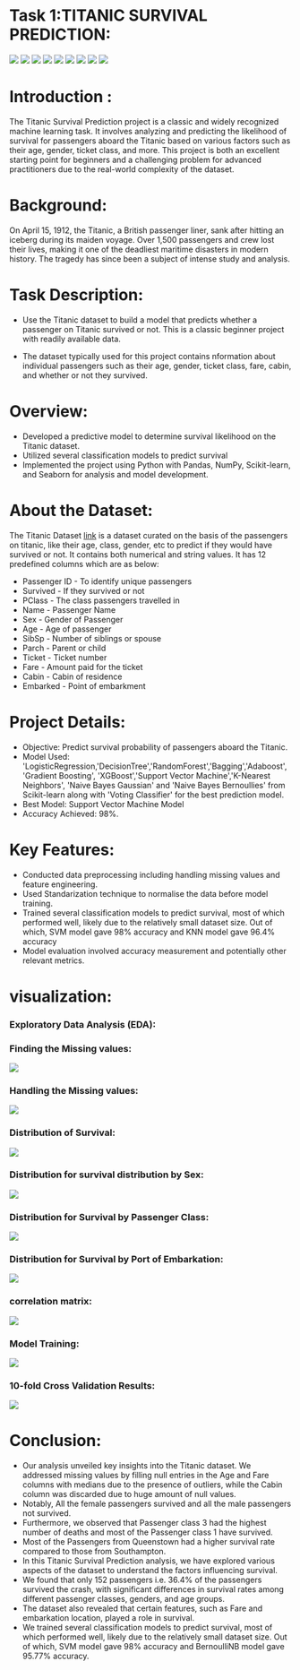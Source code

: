 #  Task 1:TITANIC SURVIVAL PREDICTION:

[![](https://img.shields.io/badge/Python-FFD43B?style=for-the-badge&logo=python&logoColor=darkgreen)](https://www.python.org)  [![](https://img.shields.io/badge/TensorFlow-FF6F00?style=for-the-badge&logo=TensorFlow&logoColor=white)](https://www.tensorflow.org) [![](https://img.shields.io/badge/scikit_learn-F7931E?style=for-the-badge&logo=scikit-learn&logoColor=white)](https://scikit-learn.org/stable/) [![](https://img.shields.io/badge/SciPy-654FF0?style=for-the-badge&logo=SciPy&logoColor=white)](https://www.scipy.org) [![](https://img.shields.io/badge/Numpy-777BB4?style=for-the-badge&logo=numpy&logoColor=white)](https://numpy.org) [![](https://img.shields.io/badge/Pandas-2C2D72?style=for-the-badge&logo=pandas&logoColor=white)](https://pandas.pydata.org)  [![](https://img.shields.io/badge/Plotly-239120?style=for-the-badge&logo=plotly&logoColor=white)](https://plotly.com) [![](https://img.shields.io/badge/Keras-D00000?style=for-the-badge&logo=Keras&logoColor=white)](https://keras.io) [![](https://img.shields.io/badge/conda-342B029.svg?&style=for-the-badge&logo=anaconda&logoColor=white)](https://www.anaconda.com)

# Introduction :
The Titanic Survival Prediction project is a classic and widely recognized machine learning task. It involves analyzing and predicting the likelihood of survival for passengers aboard the Titanic based on various factors such as their age, gender, ticket class, and more. This project is both an excellent starting point for beginners and a challenging problem for advanced practitioners due to the real-world complexity of the dataset.

# Background:
On April 15, 1912, the Titanic, a British passenger liner, sank after hitting an iceberg during its maiden voyage. Over 1,500 passengers and crew lost their lives, making it one of the deadliest maritime disasters in modern history. The tragedy has since been a subject of intense study and analysis.

# Task Description:

* Use the Titanic dataset to build a model that predicts whether a passenger on Titanic survived or not. This is a classic beginner project with readily available data.

* The dataset typically used for this project contains nformation about individual passengers such as their age, gender, ticket class, fare, cabin, and whether or not they survived.

# Overview:
- Developed a predictive model to determine survival likelihood on the Titanic dataset.
- Utilized several classification models to predict survival
- Implemented the project using Python with Pandas, NumPy, Scikit-learn, and Seaborn for analysis and model development.

# About the Dataset:

The Titanic Dataset [link](https://www.kaggle.com/datasets/brendan45774/test-file) is a dataset curated on the basis of the passengers on titanic, like their age, class, gender, etc to predict if they would have survived or not. It contains both numerical and string values. It has 12 predefined columns which are as below:
- Passenger ID - To identify unique passengers
- Survived - If they survived or not
- PClass - The class passengers travelled in
- Name - Passenger Name
- Sex - Gender of Passenger
- Age - Age of passenger
- SibSp - Number of siblings or spouse
- Parch - Parent or child
- Ticket - Ticket number
- Fare - Amount paid for the ticket
- Cabin - Cabin of residence
- Embarked - Point of embarkment

# Project Details:
- Objective: Predict survival probability of passengers aboard the Titanic.
- Model Used: 'LogisticRegression,'DecisionTree','RandomForest','Bagging','Adaboost', 'Gradient Boosting', 'XGBoost','Support Vector Machine','K-Nearest Neighbors',  'Naive Bayes Gaussian' and 'Naive Bayes Bernoullies' from Scikit-learn along with 'Voting Classifier' for the best prediction model.
- Best Model: Support Vector Machine Model
- Accuracy Achieved: 98%.

# Key Features:
- Conducted data preprocessing including handling missing values and feature engineering.
- Used Standarization technique to normalise the data before model training.
- Trained several classification models to predict survival, most of which performed well, likely due to the relatively small dataset size. Out of which, SVM model gave 98% accuracy and KNN model gave 96.4% accuracy
- Model evaluation involved accuracy measurement and potentially other relevant metrics.

# visualization:
 
  ###  Exploratory Data Analysis (EDA):

### Finding the Missing values:
<img src = "https://github.com/Gtshivanand/-CODSOFT-DATA-SCIENCE-Internship/blob/main/Task%201-TITANIC%20SURVIVAL%20PREDICTION/Images/missing%20values.png"/>


### Handling the Missing values:
<img src = "https://github.com/Gtshivanand/-CODSOFT-DATA-SCIENCE-Internship/blob/main/Task%201-TITANIC%20SURVIVAL%20PREDICTION/Images/ReplacedMissing%20values.png"/>

### Distribution of Survival:
<img src = "https://github.com/Gtshivanand/-CODSOFT-DATA-SCIENCE-Internship/blob/main/Task%201-TITANIC%20SURVIVAL%20PREDICTION/Images/Distribution%20of%20Survival.png"/>

### Distribution for survival distribution by Sex:
<img src = "https://github.com/Gtshivanand/-CODSOFT-DATA-SCIENCE-Internship/blob/main/Task%201-TITANIC%20SURVIVAL%20PREDICTION/Images/Distribution%20of%20Survival%20by%20Sex.png"/>


### Distribution for Survival by Passenger Class:
<img src = "https://github.com/Gtshivanand/-CODSOFT-DATA-SCIENCE-Internship/blob/main/Task%201-TITANIC%20SURVIVAL%20PREDICTION/Images/Distribution%20for%20Survival%20by%20Passenger%20Class.png"/>

### Distribution for Survival by Port of Embarkation:
<img src = "https://github.com/Gtshivanand/-CODSOFT-DATA-SCIENCE-Internship/blob/main/Task%201-TITANIC%20SURVIVAL%20PREDICTION/Images/Distribution%20for%20Survival%20by%20Port%20of%20Embarkation.png"/>

### correlation matrix:
<img src = "https://github.com/Gtshivanand/-CODSOFT-DATA-SCIENCE-Internship/blob/main/Task%201-TITANIC%20SURVIVAL%20PREDICTION/Images/Correlation%20Heatmap.png"/>


### Model Training:
<img src = "https://github.com/Gtshivanand/-CODSOFT-DATA-SCIENCE-Internship/blob/main/Task%201-TITANIC%20SURVIVAL%20PREDICTION/Images/final_accuracy%20.png"/>

 ### 10-fold Cross Validation Results:
<img src = "https://github.com/Gtshivanand/-CODSOFT-DATA-SCIENCE-Internship/blob/main/Task%201-TITANIC%20SURVIVAL%20PREDICTION/Images/10-fold%20Cross%20Validation%20Results.png"/>


  # Conclusion:
- Our analysis unveiled key insights into the Titanic dataset. We addressed missing values by filling null entries in the Age and Fare columns with medians due to the presence of outliers, while the Cabin column was discarded due to huge amount of null values.
- Notably, All the female passengers survived and all the male passengers not survived. 
- Furthermore, we observed that Passenger class 3 had the highest number of deaths and most of the Passenger class 1 have survived.
- Most of the Passengers from Queenstown had a higher survival rate compared to those from Southampton.
- In this Titanic Survival Prediction analysis, we have explored various aspects of the dataset to understand the factors influencing survival. 
- We found that only 152 passengers i.e. 36.4% of the passengers survived the crash, with significant differences in survival rates among different passenger classes, genders, and age groups. 
- The dataset also revealed that certain features, such as Fare and embarkation location, played a role in survival. 
- We trained several classification models to predict survival, most of which performed well, likely due to the relatively small dataset size. Out of which, SVM model gave 98% accuracy and BernoulliNB model gave 95.77% accuracy.
